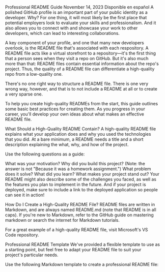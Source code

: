 Professional README Guide
November 14, 2023
Disponible en español
A polished GitHub profile is an important part of your public identity as a developer. Why? For one thing, it will most likely be the first place that potential employers look to evaluate your skills and professionalism. And it also allows you to connect with and showcase your work to other developers, which can lead to interesting collaborations.

A key component of your profile, and one that many new developers overlook, is the README file that's associated with each respository. A README file acts like a virtual storefront to a repository—it's the first thing that a person sees when they visit a repo on GitHub. But it's also much more than that: README files contain essential information about the repo's project. Thus, the quality of a README file can differentiate a high-quality repo from a low-quality one.

There's no one right way to structure a README file. There is one very wrong way, however, and that is to not include a README at all or to create a very sparse one.

To help you create high-quality READMEs from the start, this guide outlines some basic best practices for creating them. As you progress in your career, you'll develop your own ideas about what makes an effective README file.

What Should a High-Quality README Contain?
A high-quality README file explains what your application does and why you used the technologies that you did. At a bare minimum, a README needs a title and a short description explaining the what, why, and how of the project.

Use the following questions as a guide:

What was your motivation?
Why did you build this project? (Note: the answer is not "Because it was a homework assignment.")
What problem does it solve?
What did you learn?
What makes your project stand out?
Your README might also describe some of the challenges you faced, as well as the features you plan to implement in the future. And if your project is deployed, make sure to include a link to the deployed application so people can see it in action!

How Do I Create a High-Quality README File?
README files are written in Markdown, and are always named README.md (note that README is in all caps). If you're new to Markdown, refer to the GitHub guide on mastering markdown or search the internet for Markdown tutorials.

For a great example of a high-quality README file, visit Microsoft's VS Code repository.

Professional README Template
We've provided a flexible template to use as a starting point, but feel free to adapt your README file to suit your project's particular needs.

Use the following Markdown template to create a professional README file:
